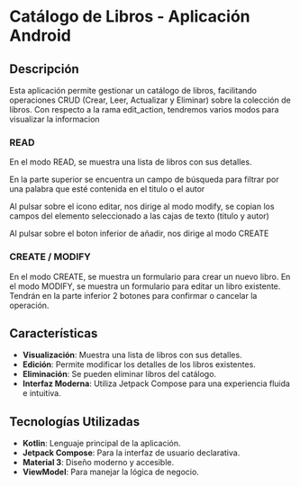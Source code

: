 # Catálogo de Libros - Aplicación Android

## Descripción
Esta aplicación permite gestionar un catálogo de libros, facilitando operaciones 
CRUD (Crear, Leer, Actualizar y Eliminar) sobre la colección de libros.
Con respecto a la rama edit_action, tendremos varios modos para visualizar la informacion

### READ
En el modo READ, se muestra una lista de libros con sus detalles.

En la parte superior se encuentra un campo de búsqueda para filtrar por una palabra
que esté contenida en el titulo o el autor

Al pulsar sobre el icono editar, nos dirige al modo modify, se copian los campos del elemento seleccionado
a las cajas de texto (titulo y autor) 

Al pulsar sobre el boton inferior de añadir, nos dirige al modo CREATE

### CREATE / MODIFY
En el modo CREATE, se muestra un formulario para crear un nuevo libro.
En el modo MODIFY, se muestra un formulario para editar un libro existente.
Tendrán en la parte inferior 2 botones para confirmar o cancelar la operación.


## Características
- **Visualización**: Muestra una lista de libros con sus detalles.
- **Edición**: Permite modificar los detalles de los libros existentes.
- **Eliminación**: Se pueden eliminar libros del catálogo.
- **Interfaz Moderna**: Utiliza Jetpack Compose para una experiencia fluida e intuitiva.

## Tecnologías Utilizadas
- **Kotlin**: Lenguaje principal de la aplicación.
- **Jetpack Compose**: Para la interfaz de usuario declarativa.
- **Material 3**: Diseño moderno y accesible.
- **ViewModel**: Para manejar la lógica de negocio.

